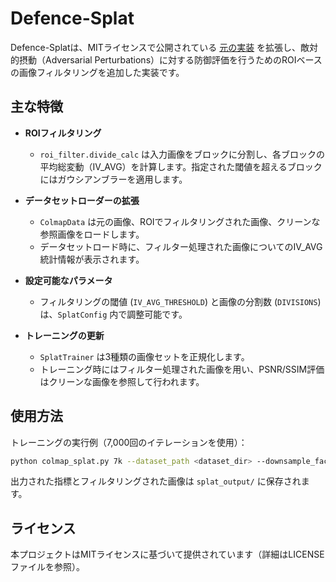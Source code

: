 # Defence-Splat
 Defence-Splatは、MITライセンスで公開されている [元の実装](https://github.com/joeyan/gaussian_splatting) を拡張し、敵対的摂動（Adversarial Perturbations）に対する防御評価を行うためのROIベースの画像フィルタリングを追加した実装です。


## 主な特徴

* **ROIフィルタリング**

  * `roi_filter.divide_calc` は入力画像をブロックに分割し、各ブロックの平均総変動（IV\_AVG）を計算します。指定された閾値を超えるブロックにはガウシアンブラーを適用します。

* **データセットローダーの拡張**

  * `ColmapData` は元の画像、ROIでフィルタリングされた画像、クリーンな参照画像をロードします。
  * データセットロード時に、フィルター処理された画像についてのIV\_AVG統計情報が表示されます。

* **設定可能なパラメータ**

  * フィルタリングの閾値 (`IV_AVG_THRESHOLD`) と画像の分割数 (`DIVISIONS`) は、`SplatConfig` 内で調整可能です。

* **トレーニングの更新**

  * `SplatTrainer` は3種類の画像セットを正規化します。
  * トレーニング時にはフィルター処理された画像を用い、PSNR/SSIM評価はクリーンな画像を参照して行われます。


## 使用方法
トレーニングの実行例（7,000回のイテレーションを使用）：

```bash
python colmap_splat.py 7k --dataset_path <dataset_dir> --downsample_factor 4
```

出力された指標とフィルタリングされた画像は `splat_output/` に保存されます。

## ライセンス

本プロジェクトはMITライセンスに基づいて提供されています（詳細はLICENSEファイルを参照）。




